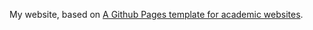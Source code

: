 My website, based on [A Github Pages template for academic websites](https://github.com/academicpages/academicpages.github.io).
